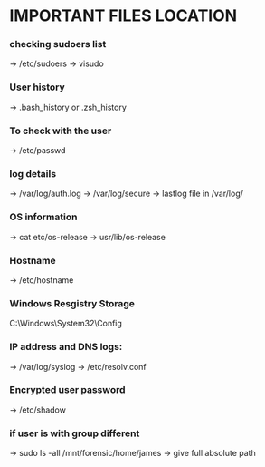 # IMPORTANT  FILES LOCATION

### checking sudoers list
-> /etc/sudoers
-> visudo

### User history
-> .bash_history or .zsh_history

### To check with the user
-> /etc/passwd

### log details
-> /var/log/auth.log
-> /var/log/secure
-> lastlog file in /var/log/

### OS information
-> cat etc/os-release
-> usr/lib/os-release

### Hostname
->  /etc/hostname


### Windows Resgistry Storage 
C:\Windows\System32\Config


### IP address and DNS logs:
-> /var/log/syslog
-> /etc/resolv.conf


### Encrypted user password
-> /etc/shadow

### if user is with group different
-> sudo ls -all /mnt/forensic/home/james
-> give full absolute path

